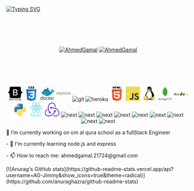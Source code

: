 [![Typing SVG](https://readme-typing-svg.demolab.com?font=Fira+Code&weight=600&size=25&duration=2500&pause=500&color=FF9D00&center=true&multiline=true&repeat=false&width=500&height=140&lines=Welcome+there+%F0%9F%91%8B;+I'm+Ahmed+Gamal;Web+Developer+)](https://git.io/typing-svg)
<!-- <p align="left"> <img src="https://komarev.com/ghpvc/?username=AG-Jimmy&label=Profile%20views&color=orange&style=flat" alt="AG-Jimmy" /> </p> -->
<h1 style="color:white" align="center">social media</h1>
<p align="center">
<a href="https://www.linkedin.com/in/ahmedgamal21724" target="blank"><img align="center" src="https://raw.githubusercontent.com/rahuldkjain/github-profile-readme-generator/master/src/images/icons/Social/linked-in-alt.svg" alt="AhmedGamal" height="50" width="50" /></a>  <a href="https://www.facebook.com/ahmed.medo.teto" target="blank"><img align="center" src="https://raw.githubusercontent.com/rahuldkjain/github-profile-readme-generator/master/src/images/icons/Social/facebook.svg" alt="AhmedGamal" height="50" width="50" /></a>
</p>
<h1 style="color:white" align="center">skills</h1>
<p align="center"><a style="text-decoration: none;" href="https://getbootstrap.com" target="_blank" rel="noreferrer"><img src="https://raw.githubusercontent.com/devicons/devicon/master/icons/bootstrap/bootstrap-plain-wordmark.svg" alt="bootstrap" width="40" height="40"/> </a>  <a style="text-decoration: none;" href="https://www.w3schools.com/css/" target="_blank" rel="noreferrer"> <img src="https://raw.githubusercontent.com/devicons/devicon/master/icons/css3/css3-original-wordmark.svg" alt="css3" width="40" height="40"/> </a> <a style="text-decoration: none;" href="https://www.docker.com/" target="_blank" rel="noreferrer"> <img src="https://raw.githubusercontent.com/devicons/devicon/master/icons/docker/docker-original-wordmark.svg" alt="docker" width="40" height="40"/> </a>  <a style="text-decoration: none;" href="https://expressjs.com" target="_blank" rel="noreferrer"> <img src="https://raw.githubusercontent.com/devicons/devicon/master/icons/express/express-original-wordmark.svg" alt="express" width="40" height="40"/> </a>  <a style="text-decoration: none;" href="https://git-scm.com/" target="_blank" rel="noreferrer"> <img src="https://www.vectorlogo.zone/logos/git-scm/git-scm-icon.svg" alt="git" width="40" height="40"/> </a> <a style="text-decoration: none;" href="https://heroku.com" target="_blank" rel="noreferrer"> <img src="https://www.vectorlogo.zone/logos/heroku/heroku-icon.svg" alt="heroku" width="40" height="40"/> </a> <a style="text-decoration: none;" href="https://www.w3.org/html/" target="_blank" rel="noreferrer"> <img src="https://raw.githubusercontent.com/devicons/devicon/master/icons/html5/html5-original-wordmark.svg" alt="html5" width="40" height="40"/> </a> <a style="text-decoration: none;" href="https://developer.mozilla.org/en-US/docs/Web/JavaScript" target="_blank" rel="noreferrer"> <img src="https://raw.githubusercontent.com/devicons/devicon/master/icons/javascript/javascript-original.svg" alt="javascript" width="40" height="40"/> </a> <a style="text-decoration: none;" href="https://www.linux.org/" target="_blank" rel="noreferrer"> <img src="https://raw.githubusercontent.com/devicons/devicon/master/icons/linux/linux-original.svg" alt="linux" width="40" height="40"/> </a>  <a style="text-decoration: none;" href="https://www.mongodb.com/" target="_blank" rel="noreferrer"> <img src="https://raw.githubusercontent.com/devicons/devicon/master/icons/mongodb/mongodb-original-wordmark.svg" alt="mongodb" width="40" height="40"/> </a><a style="text-decoration: none;" href="https://nodejs.org" target="_blank" rel="noreferrer"> <img src="https://raw.githubusercontent.com/devicons/devicon/master/icons/nodejs/nodejs-original-wordmark.svg" alt="nodejs" width="40" height="40"/> </a> <a style="text-decoration: none;" href="https://www.python.org" target="_blank" rel="noreferrer"> <img src="https://raw.githubusercontent.com/devicons/devicon/master/icons/python/python-original.svg" alt="python" width="40" height="40"/> </a> <a style="text-decoration: none;" href="https://reactjs.org/" target="_blank" rel="noreferrer"> <img src="https://raw.githubusercontent.com/devicons/devicon/master/icons/react/react-original-wordmark.svg" alt="react" width="40" height="40"/> </a> <a style="text-decoration: none;" href="https://redux.js.org" target="_blank" rel="noreferrer"> <img src="https://raw.githubusercontent.com/devicons/devicon/master/icons/redux/redux-original.svg" alt="redux" width="40" height="40"/> </a>  
<a style="text-decoration: none;" href="https://nextjs.org/" target="_blank" rel="noreferrer"> <img src="https://www.svgrepo.com/show/306466/next-dot-js.svg" alt="next" width="40" height="40"/> </a><a style="text-decoration: none;" href="https://mui.com/material-ui/" target="_blank" rel="noreferrer"> <img src="https://www.svgrepo.com/show/354048/material-ui.svg" alt="next" width="40" height="40"/> </a><a style="text-decoration: none;" href="https://www.netlify.com/" target="_blank" rel="noreferrer"> <img src="https://www.svgrepo.com/show/376339/netlify.svg" alt="next" width="40" height="40"/> </a><a style="text-decoration: none;" href="" target="_blank" rel="noreferrer"> <img src="https://www.svgrepo.com/show/452147/adobe-illustrator.svg" alt="next" width="40" height="40"/> </a><a style="text-decoration: none;" href="" target="_blank" rel="noreferrer"> <img src="https://www.svgrepo.com/show/452151/adobe-xd.svg" alt="next" width="40" height="40"/> </a><a style="text-decoration: none;" href="https://www.figma.com/" target="_blank" rel="noreferrer"> <img src="https://www.svgrepo.com/show/452202/figma.svg" alt="next" width="40" height="40"/> </a><a style="text-decoration: none;" href="https://auth0.com/" target="_blank" rel="noreferrer"> <img src="https://www.svgrepo.com/show/349297/auth0.svg" alt="next" width="40" height="40"/> </a><a style="text-decoration: none;" href="https://vercel.com/" target="_blank" rel="noreferrer"> <img src="https://www.svgrepo.com/show/354512/vercel.svg" alt="next" width="40" height="40"/> </a><a style="text-decoration: none;" href="" target="_blank" rel="noreferrer"> <img src="https://www.svgrepo.com/show/452149/adobe-photoshop.svg" alt="next" width="40" height="40"/> </a>
</p>
<p>🔭 I’m currently working on om al qura school as a fullStack Engineer</p>
<p>- 🌱 I'm currently learning node.js and express</p>
<p>- 📫 How to reach me: ahmedgamal.21724@gmail.com</p>
[![Anurag's GitHub stats](https://github-readme-stats.vercel.app/api?username=AG-Jimmy&show_icons=true&theme=radical)](https://github.com/anuraghazra/github-readme-stats)



<!-- <hr>
<h3>description</h3>
      
<li>Over 1 years of professional exposure in JavaScript technology such as React JS, 
 MongoDB, Express.js and Node JS</li>
 
<li>Expertise in developing web pages using HTML5, CSS3,  ES6, AJAX, JSON,
Good understanding of Document Object Model (DOM) and DOM Functions</li>

<li>Expertise in creating the user validation forms and using the RESTful
 services for sending the data to the server</li>
 
<li>Expert in designing web applications and web contents utilizing 
various Search Engine Optimization (SEO) techniques</li>

<li>Good experience on working with CSS Background, padding, table, Animations, 
Pseudo classes and Layouts, positioning, border, margin, Pseudo elements and CSS 
behaviors including the Box model</li>

<li>Created visual design of graphic elements like ,logos, icons with usingPhotoshop,illustrator</li>
      
<li>Strong experience with using the version controls GIT, GITHUB, and Package manager NPM</li>
      
<li>Good Understanding of RDBMS through Database Design, writing queries and 
stored procedures using databases like MySQL and mongodb</li>
<hr>        
          -->
